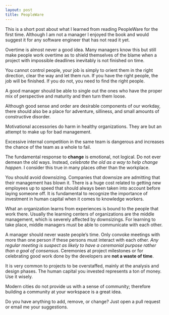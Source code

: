 ```yaml
---
layout: post
title: PeopleWare
---
```


This is a short post about what I learned from reading PeopleWare for
the first time. Although I am not a manager I enjoyed the book and would
suggest it for any software engineer that has not read it yet.

Overtime is almost never a good idea. Many managers know this but still
make people work overtime as to shield themselves of the blame when a
project with impossible deadlines inevitably is not finished on time.

You cannot control people, your job is simply to orient them in the
right direction, clear the way and let them run. If you have the right
people, the job will be finished. If you do not, you need to find the
right people.

A good manager should be able to single out the ones who have the proper
mix of perspective and maturity and then turn them loose.

Although good sense and order are desirable components of our workday,
there should also be a place for adventure, silliness, and small amounts
of constructive disorder.

Motivational accessories do harm in healthy organizations. They are but
an attempt to make up for bad management.

Excessive internal competition in the same team is dangerous and
increases the chance of the team as a whole to fail.

The fundamental response to **change** is emotional, not logical. Do not
ever demean the old ways. Instead, *celebrate the old as a way to help
change happen*. I consider this true in many places other than the
workplace.

You should avoid downsizing. Companies that downsize are admitting that
their management has blown it. There is a huge cost related to getting
new employees up to speed that should always been taken into account
before laying someone off. It is fundamental to recognize the importance
of investment in human capital when it comes to knowledge workers.

What an organization learns from experiences is bound to the people that
work there. Usually the learning centers of organizations are the middle
management, which is severely affected by downsizings. For learning to
take place, middle managers must be able to communicate with each other.

A manager should never waste people’s time. Only convoke meetings with
more than one person if these persons must interact with each other.
*Any regular meeting is suspect as likely to have a ceremonial purpose
rather than a goal of consensus*. Ceremonies at project milestones or
for celebrating good work done by the developers are **not a waste of
time**.

It is very common to projects to be overstaffed, mainly at the analysis
and design phases. The human capital you invested represents a ton of
money. Use it wisely.

Modern cities do not provide us with a sense of community; therefore
building a community at your workspace is a great idea.

Do you have anything to add, remove, or change? Just open a pull request
or email me your suggestions.
